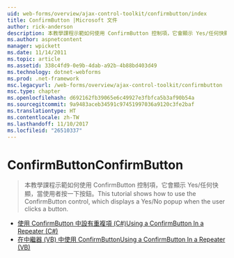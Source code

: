 ```yaml
---
uid: web-forms/overview/ajax-control-toolkit/confirmbutton/index
title: ConfirmButton |Microsoft 文件
author: rick-anderson
description: 本教學課程示範如何使用 ConfirmButton 控制項，它會顯示 Yes/任何快顯，當使用者按一下按鈕。
ms.author: aspnetcontent
manager: wpickett
ms.date: 11/14/2011
ms.topic: article
ms.assetid: 338c4fd9-0e9b-4dab-a92b-4b88bd403d49
ms.technology: dotnet-webforms
ms.prod: .net-framework
msc.legacyurl: /web-forms/overview/ajax-control-toolkit/confirmbutton
msc.type: chapter
ms.openlocfilehash: d692162fb39065e6c49927e3fbfca5b3af90b54a
ms.sourcegitcommit: 9a9483aceb34591c97451997036a9120c3fe2baf
ms.translationtype: HT
ms.contentlocale: zh-TW
ms.lasthandoff: 11/10/2017
ms.locfileid: "26510337"
---
```

<a name="confirmbutton"></a><span data-ttu-id="9d89a-103">ConfirmButton</span><span class="sxs-lookup"><span data-stu-id="9d89a-103">ConfirmButton</span></span>
====================
> <span data-ttu-id="9d89a-104">本教學課程示範如何使用 ConfirmButton 控制項，它會顯示 Yes/任何快顯，當使用者按一下按鈕。</span><span class="sxs-lookup"><span data-stu-id="9d89a-104">This tutorial shows how to use the ConfirmButton control, which displays a Yes/No popup when the user clicks a button.</span></span>


- [<span data-ttu-id="9d89a-105">使用 ConfirmButton 中設有重複項 (C#)</span><span class="sxs-lookup"><span data-stu-id="9d89a-105">Using a ConfirmButton In a Repeater (C#)</span></span>](using-a-confirmbutton-in-a-repeater-cs.md)
- [<span data-ttu-id="9d89a-106">在中繼器 (VB) 中使用 ConfirmButton</span><span class="sxs-lookup"><span data-stu-id="9d89a-106">Using a ConfirmButton In a Repeater (VB)</span></span>](using-a-confirmbutton-in-a-repeater-vb.md)
